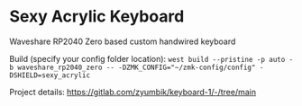 # Sexy Acrylic Keyboard

Waveshare RP2040 Zero based custom handwired keyboard

Build (specify your config folder location): `west build --pristine -p auto -b waveshare_rp2040_zero -- -DZMK_CONFIG="~/zmk-config/config" -DSHIELD=sexy_acrylic`

Project details: https://gitlab.com/zyumbik/keyboard-1/-/tree/main